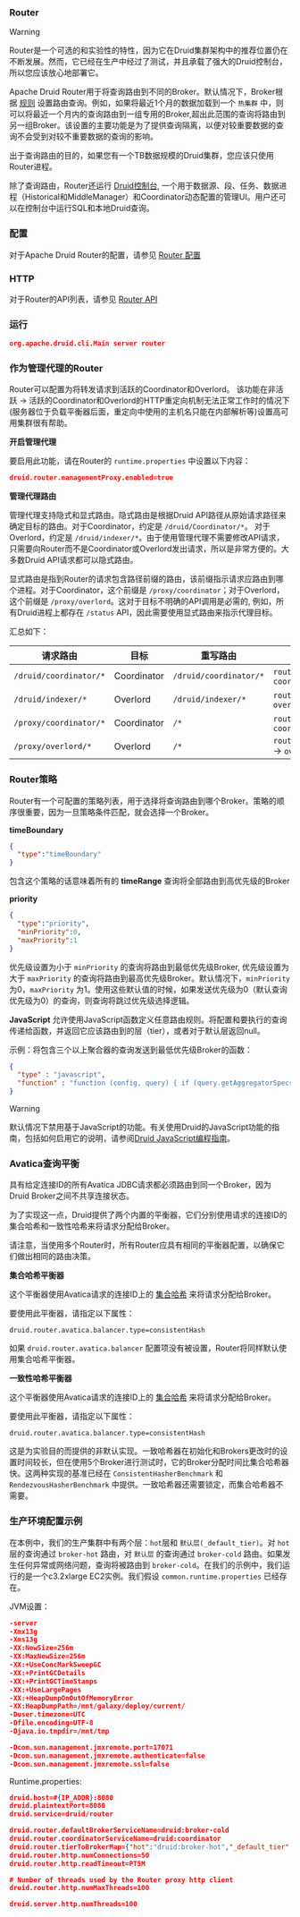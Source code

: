 <!-- toc -->

<script async src="https://pagead2.googlesyndication.com/pagead/js/adsbygoogle.js"></script>
<ins class="adsbygoogle"
     style="display:block; text-align:center;"
     data-ad-layout="in-article"
     data-ad-format="fluid"
     data-ad-client="ca-pub-8828078415045620"
     data-ad-slot="7586680510"></ins>
<script>
     (adsbygoogle = window.adsbygoogle || []).push({});
</script>

### Router

> [!WARNING]
> Router是一个可选的和实验性的特性，因为它在Druid集群架构中的推荐位置仍在不断发展。然而，它已经在生产中经过了测试，并且承载了强大的Druid控制台，所以您应该放心地部署它。

Apache Druid Router用于将查询路由到不同的Broker。默认情况下，Broker根据 [规则](../operations/retainingOrDropData.md) 设置路由查询。例如，如果将最近1个月的数据加载到一个 `热集群` 中，则可以将最近一个月内的查询路由到一组专用的Broker,超出此范围的查询将路由到另一组Broker。该设置的主要功能是为了提供查询隔离，以便对较重要数据的查询不会受到对较不重要数据的查询的影响。

出于查询路由的目的，如果您有一个TB数据规模的Druid集群，您应该只使用Router进程。

除了查询路由，Router还运行 [Druid控制台](../operations/manageui.md), 一个用于数据源、段、任务、数据进程（Historical和MiddleManager）和Coordinator动态配置的管理UI。用户还可以在控制台中运行SQL和本地Druid查询。

### 配置

对于Apache Druid Router的配置，请参见 [Router 配置](../Configuration/configuration.md#Router)

### HTTP

对于Router的API列表，请参见 [Router API](../operations/api.md#Router)

### 运行

```json
org.apache.druid.cli.Main server router
```

### 作为管理代理的Router

Router可以配置为将转发请求到活跃的Coordinator和Overlord。 该功能在非活跃 -> 活跃的Coordinator和Overlord的HTTP重定向机制无法正常工作时的情况下(服务器位于负载平衡器后面，重定向中使用的主机名只能在内部解析等)设置高可用集群很有帮助。

**开启管理代理**

要启用此功能，请在Router的 `runtime.properties` 中设置以下内容：

```json
druid.router.managementProxy.enabled=true
```

**管理代理路由**

管理代理支持隐式和显式路由。隐式路由是根据Druid API路径从原始请求路径来确定目标的路由。对于Coordinator，约定是 `/druid/Coordinator/*`。 对于Overlord，约定是 `/druid/indexer/*`。由于使用管理代理不需要修改API请求，只需要向Router而不是Coordinator或Overlord发出请求，所以是非常方便的。大多数Druid API请求都可以隐式路由。

显式路由是指到Router的请求包含路径前缀的路由，该前缀指示请求应路由到哪个进程。对于Coordinator，这个前缀是 `/proxy/coordinator`；对于Overlord，这个前缀是 `/proxy/overlord`。这对于目标不明确的API调用是必需的, 例如，所有Druid进程上都存在 `/status` API，因此需要使用显式路由来指示代理目标。

汇总如下：

| 请求路由 | 目标 | 重写路由 | 示例 |
| - | - | - | - |
| `/druid/coordinator/*` | Coordinator | `/druid/coordinator/*` | `router:8888/druid/coordinator/v1/datasources` -> `coordinator:8081/druid/coordinator/v1/datasources` |
| `/druid/indexer/*` | Overlord | `/druid/indexer/*` | `router:8888/druid/indexer/v1/task` -> `overlord:8090/druid/indexer/v1/task`|
| `/proxy/coordinator/*` | Coordinator | `/*` | `router:8888/proxy/coordinator/status` -> `coordinator:8081/status` |
| `/proxy/overlord/*` | Overlord | `/*` | `router:8888/proxy/overlord/druid/indexer/v1/isLeader` -> `overlord:8090/druid/indexer/v1/isLeader` |

### Router策略
Router有一个可配置的策略列表，用于选择将查询路由到哪个Broker。策略的顺序很重要，因为一旦策略条件匹配，就会选择一个Broker。

**timeBoundary**
```json
{
  "type":"timeBoundary"
}
```

包含这个策略的话意味着所有的 **timeRange** 查询将全部路由到高优先级的Broker

**priority**
```json
{
  "type":"priority",
  "minPriority":0,
  "maxPriority":1
}
```

优先级设置为小于 `minPriority` 的查询将路由到最低优先级Broker, 优先级设置为大于 `maxPriority` 的查询将路由到最高优先级Broker。默认情况下，`minPriority` 为0，`maxPriority` 为1。使用这些默认值的时候，如果发送优先级为0（默认查询优先级为0）的查询，则查询将跳过优先级选择逻辑。

**JavaScript**
允许使用JavaScript函数定义任意路由规则。将配置和要执行的查询传递给函数，并返回它应该路由到的层（tier），或者对于默认层返回null。

示例：将包含三个以上聚合器的查询发送到最低优先级Broker的函数：
```json
{
  "type" : "javascript",
  "function" : "function (config, query) { if (query.getAggregatorSpecs && query.getAggregatorSpecs().size() >= 3) { var size = config.getTierToBrokerMap().values().size(); if (size > 0) { return config.getTierToBrokerMap().values().toArray()[size-1] } else { return config.getDefaultBrokerServiceName() } } else { return null } }"
}
```

> [!WARNING]
> 默认情况下禁用基于JavaScript的功能。有关使用Druid的JavaScript功能的指南，包括如何启用它的说明，请参阅[Druid JavaScript编程指南](../development/JavaScript.md)。

### Avatica查询平衡

具有给定连接ID的所有Avatica JDBC请求都必须路由到同一个Broker，因为Druid Broker之间不共享连接状态。

为了实现这一点，Druid提供了两个内置的平衡器，它们分别使用请求的连接ID的集合哈希和一致性哈希来将请求分配给Broker。

请注意，当使用多个Router时，所有Router应具有相同的平衡器配置，以确保它们做出相同的路由决策。

**集合哈希平衡器**

这个平衡器使用Avatica请求的连接ID上的 [集合哈希](https://en.wikipedia.org/wiki/Rendezvous_hashing) 来将请求分配给Broker。

要使用此平衡器，请指定以下属性：
```
druid.router.avatica.balancer.type=consistentHash
```
如果 `druid.router.avatica.balancer` 配置项没有被设置，Router将同样默认使用集合哈希平衡器。

**一致性哈希平衡器**

这个平衡器使用Avatica请求的连接ID上的 [集合哈希](https://en.wikipedia.org/wiki/Consistent_hashing) 来将请求分配给Broker。

要使用此平衡器，请指定以下属性：
```
druid.router.avatica.balancer.type=consistentHash
```
这是为实验目的而提供的非默认实现。一致哈希器在初始化和Brokers更改时的设置时间较长，但在使用5个Broker进行测试时，它的Broker分配时间比集合哈希器快。这两种实现的基准已经在 `ConsistentHasherBenchmark` 和 `RendezvousHasherBenchmark` 中提供。一致哈希器还需要锁定，而集合哈希器不需要。

### 生产环境配置示例

在本例中，我们的生产集群中有两个层：`hot`层和 `默认层(_default_tier)`。对 `hot` 层的查询通过 `broker-hot` 路由，对 `默认层` 的查询通过 `broker-cold` 路由。如果发生任何异常或网络问题，查询将被路由到 `broker-cold`。在我们的示例中，我们运行的是一个c3.2xlarge EC2实例。我们假设 `common.runtime.properties` 已经存在。

JVM设置：

```json
-server
-Xmx13g
-Xms13g
-XX:NewSize=256m
-XX:MaxNewSize=256m
-XX:+UseConcMarkSweepGC
-XX:+PrintGCDetails
-XX:+PrintGCTimeStamps
-XX:+UseLargePages
-XX:+HeapDumpOnOutOfMemoryError
-XX:HeapDumpPath=/mnt/galaxy/deploy/current/
-Duser.timezone=UTC
-Dfile.encoding=UTF-8
-Djava.io.tmpdir=/mnt/tmp

-Dcom.sun.management.jmxremote.port=17071
-Dcom.sun.management.jmxremote.authenticate=false
-Dcom.sun.management.jmxremote.ssl=false
```

Runtime.properties:
```json
druid.host=#{IP_ADDR}:8080
druid.plaintextPort=8080
druid.service=druid/router

druid.router.defaultBrokerServiceName=druid:broker-cold
druid.router.coordinatorServiceName=druid:coordinator
druid.router.tierToBrokerMap={"hot":"druid:broker-hot","_default_tier":"druid:broker-cold"}
druid.router.http.numConnections=50
druid.router.http.readTimeout=PT5M

# Number of threads used by the Router proxy http client
druid.router.http.numMaxThreads=100

druid.server.http.numThreads=100
```